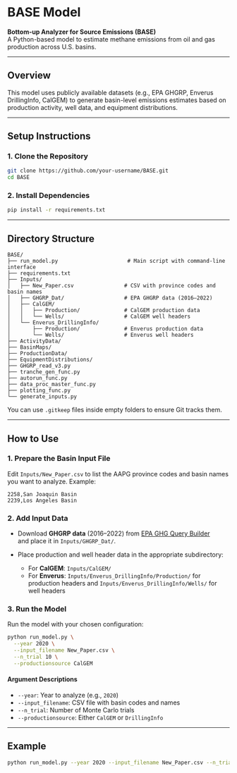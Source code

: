 # BASE Model

**Bottom-up Analyzer for Source Emissions (BASE)**  
A Python-based model to estimate methane emissions from oil and gas production across U.S. basins.

---

## Overview

This model uses publicly available datasets (e.g., EPA GHGRP, Enverus DrillingInfo, CalGEM) to generate basin-level emissions estimates based on production activity, well data, and equipment distributions.

---

## Setup Instructions

### 1. Clone the Repository

```bash
git clone https://github.com/your-username/BASE.git
cd BASE
```

### 2. Install Dependencies

```bash
pip install -r requirements.txt
```

---

## Directory Structure

```
BASE/
├── run_model.py                      # Main script with command-line interface
├── requirements.txt
├── Inputs/
│   ├── New_Paper.csv                # CSV with province codes and basin names
│   ├── GHGRP_Dat/                   # EPA GHGRP data (2016–2022)
│   ├── CalGEM/
│   │   ├── Production/              # CalGEM production data
│   │   └── Wells/                   # CalGEM well headers
│   └── Enverus_DrillingInfo/
│       ├── Production/              # Enverus production data
│       └── Wells/                   # Enverus well headers
├── ActivityData/
├── BasinMaps/
├── ProductionData/
├── EquipmentDistributions/
├── GHGRP_read_v3.py
├── tranche_gen_func.py
├── autorun_func.py
├── data_proc_master_func.py
├── plotting_func.py
└── generate_inputs.py
```

You can use `.gitkeep` files inside empty folders to ensure Git tracks them.

---

## How to Use

### 1. Prepare the Basin Input File

Edit `Inputs/New_Paper.csv` to list the AAPG province codes and basin names you want to analyze. Example:

```csv
2258,San Joaquin Basin
2239,Los Angeles Basin
```

### 2. Add Input Data

- Download **GHGRP data** (2016–2022) from [EPA GHG Query Builder](https://enviro.epa.gov/query-builder/ghg)  
  and place it in `Inputs/GHGRP_Dat/`.

- Place production and well header data in the appropriate subdirectory:
  - For **CalGEM**: `Inputs/CalGEM/`
  - For **Enverus**: `Inputs/Enverus_DrillingInfo/Production/` for production headers and `Inputs/Enverus_DrillingInfo/Wells/` for well headers

### 3. Run the Model

Run the model with your chosen configuration:

```bash
python run_model.py \
  --year 2020 \
  --input_filename New_Paper.csv \
  --n_trial 10 \
  --productionsource CalGEM
```

#### Argument Descriptions

- `--year`: Year to analyze (e.g., `2020`)
- `--input_filename`: CSV file with basin codes and names
- `--n_trial`: Number of Monte Carlo trials
- `--productionsource`: Either `CalGEM` or `DrillingInfo`

---

## Example

```bash
python run_model.py --year 2020 --input_filename New_Paper.csv --n_trial 10 --productionsource DrillingInfo
```
